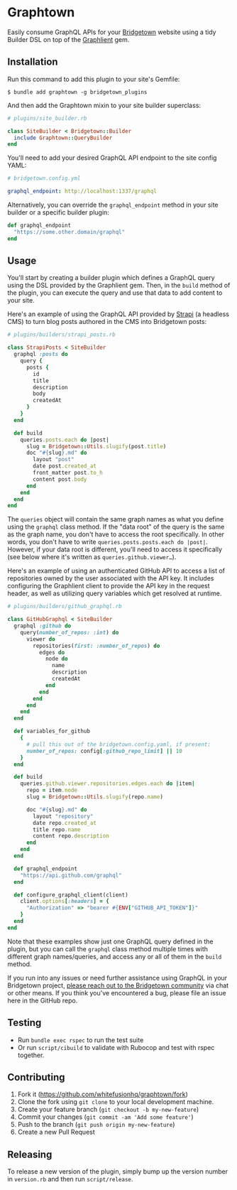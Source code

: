 # Graphtown

Easily consume GraphQL APIs for your [Bridgetown](https://www.bridgetownrb.com) website using a tidy Builder DSL on top of the [Graphlient](http://github.com/ashkan18/graphlient) gem.

## Installation

Run this command to add this plugin to your site's Gemfile:

```shell
$ bundle add graphtown -g bridgetown_plugins
```

And then add the Graphtown mixin to your site builder superclass:

```ruby
# plugins/site_builder.rb

class SiteBuilder < Bridgetown::Builder
  include Graphtown::QueryBuilder
end
```

You'll need to add your desired GraphQL API endpoint to the site config YAML:

```yaml
# bridgetown.config.yml

graphql_endpoint: http://localhost:1337/graphql
```

Alternatively, you can override the `graphql_endpoint` method in your site builder or a specific builder plugin:

```ruby
def graphql_endpoint
  "https://some.other.domain/graphql"
end
```

## Usage

You'll start by creating a builder plugin which defines a GraphQL query using the DSL provided by the Graphlient gem. Then, in the `build` method of the plugin, you can execute the query and use that data to add content to your site.

Here's an example of using the GraphQL API provided by [Strapi](https://strapi.io) (a headless CMS) to turn blog posts authored in the CMS into Bridgetown posts:

```ruby
# plugins/builders/strapi_posts.rb

class StrapiPosts < SiteBuilder
  graphql :posts do
    query {
      posts {
        id
        title
        description
        body
        createdAt
      }
    }
  end

  def build
    queries.posts.each do |post|
      slug = Bridgetown::Utils.slugify(post.title)
      doc "#{slug}.md" do
        layout "post"
        date post.created_at
        front_matter post.to_h
        content post.body
      end
    end
  end
end
```

The `queries` object will contain the same graph names as what you define using the `graphql` class method. If the "data root" of the query is the same as the graph name, you don't have to access the root specifically. In other words, you don't have to write `queries.posts.posts.each do |post|`. However, if your data root is different, you'll need to access it specifically (see below where it's written as `queries.github.viewer…`).

Here's an example of using an authenticated GitHub API to access a list of repositories owned by the user associated with the API key. It includes configuring the Graphlient client to provide the API key in the request header, as well as utilizing query variables which get resolved at runtime.

```ruby
# plugins/builders/github_graphql.rb

class GitHubGraphql < SiteBuilder
  graphql :github do
    query(number_of_repos: :int) do
      viewer do
        repositories(first: :number_of_repos) do
          edges do
            node do
              name
              description
              createdAt
            end
          end
        end
      end
    end
  end

  def variables_for_github
    {
      # pull this out of the bridgetown.config.yaml, if present:
      number_of_repos: config[:github_repo_limit] || 10
    }
  end

  def build
    queries.github.viewer.repositories.edges.each do |item|
      repo = item.node
      slug = Bridgetown::Utils.slugify(repo.name)

      doc "#{slug}.md" do
        layout "repository"
        date repo.created_at
        title repo.name
        content repo.description
      end
    end
  end

  def graphql_endpoint
    "https://api.github.com/graphql"
  end

  def configure_graphql_client(client)
    client.options[:headers] = {
      "Authorization" => "bearer #{ENV["GITHUB_API_TOKEN"]}"
    }
  end
end
```

Note that these examples show just one GraphQL query defined in the plugin, but you can call the `graphql` class method multiple times with different graph names/queries, and access any or all of them in the `build` method.

If you run into any issues or need further assistance using GraphQL in your Bridgetown project, [please reach out to the Bridgetown community](https://www.bridgetownrb.com/docs/community) via chat or other means. If you think you've encountered a bug, please file an issue here in the GitHub repo. 

## Testing

* Run `bundle exec rspec` to run the test suite
* Or run `script/cibuild` to validate with Rubocop and test with rspec together.

## Contributing

1. Fork it (https://github.com/whitefusionhq/graphtown/fork)
2. Clone the fork using `git clone` to your local development machine.
3. Create your feature branch (`git checkout -b my-new-feature`)
4. Commit your changes (`git commit -am 'Add some feature'`)
5. Push to the branch (`git push origin my-new-feature`)
6. Create a new Pull Request

## Releasing

To release a new version of the plugin, simply bump up the version number in
`version.rb` and then run `script/release`.